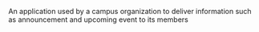 An application used by a campus organization to deliver information such as announcement and upcoming event to its members
